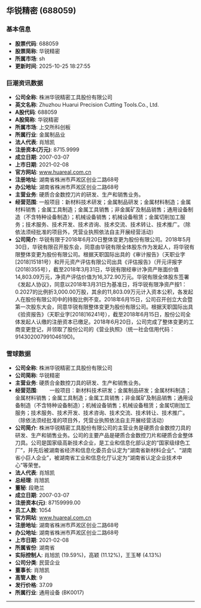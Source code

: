 ## 华锐精密 (688059)

### 基本信息

- **股票代码**: 688059
- **股票简称**: 华锐精密
- **所属市场**: sh
- **更新时间**: 2025-10-25 18:27:55

### 巨潮资讯数据

- **公司全称**: 株洲华锐精密工具股份有限公司
- **英文名称**: Zhuzhou Huarui Precision Cutting Tools.Co., Ltd.
- **A股代码**: 688059
- **A股简称**: 华锐精密
- **所属市场**: 上交所科创板
- **所属行业**: 金属制品业
- **法人代表**: 肖旭凯
- **注册资本(万元)**: 8715.9999
- **成立日期**: 2007-03-07
- **上市日期**: 2021-02-08
- **官方网站**: www.huareal.com.cn
- **注册地址**: 湖南省株洲市芦淞区创业二路68号
- **办公地址**: 湖南省株洲市芦淞区创业二路68号
- **主营业务**: 硬质合金数控刀片的研发、生产和销售业务。
- **经营范围**: 一般项目：新材料技术研发；金属制品研发；金属材料制造；金属材料销售；金属工具制造；金属工具销售；非金属矿及制品销售；通用设备制造（不含特种设备制造）；机械设备销售；机械设备租赁；金属切削加工服务；技术服务、技术开发、技术咨询、技术交流、技术转让、技术推广。（除依法须经批准的项目外，凭营业执照依法自主开展经营活动）
- **公司简介**: 华锐有限于2018年6月20日整体变更为股份有限公司。2018年5月30日，华锐有限召开股东会，同意由华锐有限全体股东作为发起人，将华锐有限整体变更为股份有限公司。根据天职国际出具的《审计报告》（天职业字[2018]15181号）和开元资产评估有限公司出具《评估报告》（开元评报字(2018)355号），截至2018年3月31日，华锐有限经审计净资产账面价值14,803.09万元，净资产评估价值为16,372.90万元。华锐有限全体股东签署《发起人协议》，同意以2018年3月31日为基准日，将华锐有限净资产按1：0.2027的比例折3,000.00万股，其余的11,803.09万元计入资本公积，各发起人在股份有限公司中的持股比例不变。2018年6月15日，公司召开创立大会暨第一次股东大会，同意华锐有限整体变更为股份有限公司。根据天职国际出具《验资报告》（天职业字[2018]16241号），截至2018年6月15日，股份公司全体发起人认缴的注册资本已缴足。2018年6月20日，公司完成了整体变更的工商变更登记，并领取了股份公司的《营业执照》（统一社会信用代码：91430200799104619D)。

### 雪球数据

- **公司全称**: 株洲华锐精密工具股份有限公司
- **公司简称**: 华锐精密
- **主营业务**: 硬质合金数控刀具的研发、生产和销售业务。
- **经营范围**: 　　一般项目：新材料技术研发；金属制品研发；金属材料制造；金属材料销售；金属工具制造；金属工具销售；非金属矿及制品销售；通用设备制造（不含特种设备制造）；机械设备销售；机械设备租赁；金属切削加工服务；技术服务、技术开发、技术咨询、技术交流、技术转让、技术推广。（除依法须经批准的项目外，凭营业执照依法自主开展经营活动）
- **公司简介**: 株洲华锐精密工具股份有限公司的主营业务是硬质合金数控刀具的研发、生产和销售业务。公司的主要产品是硬质合金数控刀片和硬质合金整体刀具。公司是国家级高新技术企业，是工业和信息化部认定的“国家级绿色工厂”，并先后被湖南省经济和信息化委员会认定为“湖南省新材料企业”、“湖南省小巨人企业”，被湖南省工业和信息化厅认定为“湖南省认定企业技术中心”等荣誉。
- **法人代表**: 肖旭凯
- **总经理**: 肖旭凯
- **董秘**: 段艳兰
- **成立日期**: 2007-03-07
- **注册资本(元)**: 87159999.00
- **员工人数**: 1054
- **官方网站**: www.huareal.com.cn
- **注册地址**: 湖南省株洲市芦淞区创业二路68号
- **办公地址**: 湖南省株洲市芦淞区创业二路68号
- **上市日期**: 2021-02-08
- **所属省份**: 湖南省
- **实际控制人**: 肖旭凯 (19.59%)，高颖 (11.12%)，王玉琴 (4.13%)
- **公司分类**: 民营企业
- **董事长**: 肖旭凯
- **高管人数**: 9
- **发行价格**: 37.09
- **所属行业**: 通用设备 (BK0017)

---